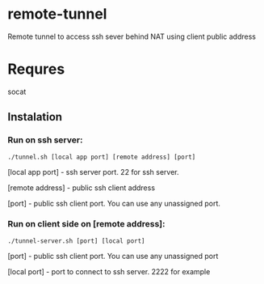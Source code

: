 # remote-tunnel
Remote tunnel to access ssh sever behind NAT using client public address

# Requres
socat

## Instalation
### Run on ssh server:
```
./tunnel.sh [local app port] [remote address] [port] 
```
[local app port] - ssh server port. 22 for ssh server.

[remote address] - public ssh client address

[port] - public ssh client port. You can use any unassigned port.



### Run on client side on [remote address]:
```
./tunnel-server.sh [port] [local port]
```
[port] - public ssh client port. You can use any unassigned port

[local port] - port to connect to ssh server. 2222 for example

